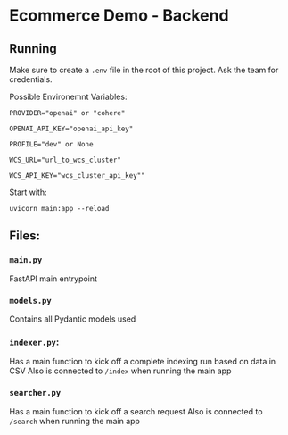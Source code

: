 # Ecommerce Demo - Backend

## Running

Make sure to create a ```.env``` file in the root of this project.
Ask the team for credentials.

Possible Environemnt Variables:

```
PROVIDER="openai" or "cohere"

OPENAI_API_KEY="openai_api_key"

PROFILE="dev" or None

WCS_URL="url_to_wcs_cluster"

WCS_API_KEY="wcs_cluster_api_key""
```

Start with:

```uvicorn main:app --reload```

## Files:

### ```main.py```

FastAPI main entrypoint

### ```models.py```

Contains all Pydantic models used

### ```indexer.py```:

Has a main function to kick off a complete indexing run based on data in CSV
Also is connected to ```/index``` when running the main app

### ```searcher.py```

Has a main function to kick off a search request
Also is connected to ```/search``` when running the main app